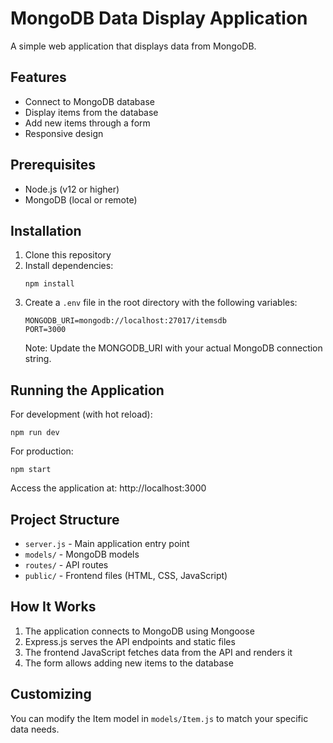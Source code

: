 # MongoDB Data Display Application

A simple web application that displays data from MongoDB.

## Features

- Connect to MongoDB database
- Display items from the database
- Add new items through a form
- Responsive design

## Prerequisites

- Node.js (v12 or higher)
- MongoDB (local or remote)

## Installation

1. Clone this repository
2. Install dependencies:
   ```
   npm install
   ```
3. Create a `.env` file in the root directory with the following variables:
   ```
   MONGODB_URI=mongodb://localhost:27017/itemsdb
   PORT=3000
   ```
   Note: Update the MONGODB_URI with your actual MongoDB connection string.

## Running the Application

For development (with hot reload):
```
npm run dev
```

For production:
```
npm start
```

Access the application at: http://localhost:3000

## Project Structure

- `server.js` - Main application entry point
- `models/` - MongoDB models
- `routes/` - API routes
- `public/` - Frontend files (HTML, CSS, JavaScript)

## How It Works

1. The application connects to MongoDB using Mongoose
2. Express.js serves the API endpoints and static files
3. The frontend JavaScript fetches data from the API and renders it
4. The form allows adding new items to the database

## Customizing

You can modify the Item model in `models/Item.js` to match your specific data needs. 